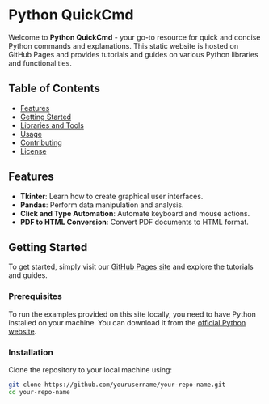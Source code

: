 # Python QuickCmd

Welcome to **Python QuickCmd** - your go-to resource for quick and concise Python commands and explanations. This static website is hosted on GitHub Pages and provides tutorials and guides on various Python libraries and functionalities.

## Table of Contents
- [Features](#features)
- [Getting Started](#getting-started)
- [Libraries and Tools](#libraries-and-tools)
- [Usage](#usage)
- [Contributing](#contributing)
- [License](#license)

## Features
- **Tkinter**: Learn how to create graphical user interfaces.
- **Pandas**: Perform data manipulation and analysis.
- **Click and Type Automation**: Automate keyboard and mouse actions.
- **PDF to HTML Conversion**: Convert PDF documents to HTML format.

## Getting Started
To get started, simply visit our [GitHub Pages site](https://yourusername.github.io/your-repo-name) and explore the tutorials and guides.

### Prerequisites
To run the examples provided on this site locally, you need to have Python installed on your machine. You can download it from the [official Python website](https://www.python.org/).

### Installation
Clone the repository to your local machine using:
```sh
git clone https://github.com/yourusername/your-repo-name.git
cd your-repo-name
